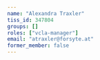 ```yaml
---
name: "Alexandra Traxler"
tiss_id: 347804
groups: []
roles: ["vcla-manager"]
email: "atraxler@forsyte.at"
former_member: false
---
```


<!--
Your custom content goes here.
-->